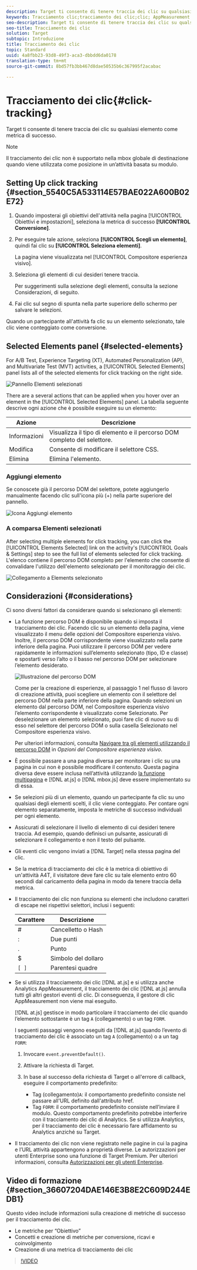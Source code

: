 ```yaml
---
description: Target ti consente di tenere traccia dei clic su qualsiasi elemento come metrica di successo.
keywords: Tracciamento clic;tracciamento dei clic;clic; AppMeasurement
seo-description: Target ti consente di tenere traccia dei clic su qualsiasi elemento come metrica di successo.
seo-title: Tracciamento dei clic
solution: Target
subtopic: Introduzione
title: Tracciamento dei clic
topic: Standard
uuid: 4a8fbb23-93d8-49f3-aca3-dbbdd6da0178
translation-type: tm+mt
source-git-commit: 8bd57fb3bb467d8dae50535b6c367995f2acabac

---
```



# Tracciamento dei clic{#click-tracking}

Target ti consente di tenere traccia dei clic su qualsiasi elemento come metrica di successo.

>[!NOTE]
>
>Il tracciamento dei clic non è supportato nella mbox globale di destinazione quando viene utilizzata come posizione in un’attività basata su modulo.

## Setting Up click tracking {#section_5540C5A533114E57BAE022A600B02E72}

1. Quando imposterai gli obiettivi dell&#39;attività nella pagina [!UICONTROL Obiettivi e impostazioni], seleziona la metrica di successo **[!UICONTROL Conversione]**.
1. Per eseguire tale azione, seleziona **[!UICONTROL Scegli un elemento]**, quindi fai clic su **[!UICONTROL Seleziona elementi]**.

   La pagina viene visualizzata nel [!UICONTROL Compositore esperienza visivo].

1. Seleziona gli elementi di cui desideri tenere traccia.

   Per suggerimenti sulla selezione degli elementi, consulta la sezione Considerazioni, di seguito.

1. Fai clic sul segno di spunta nella parte superiore dello schermo per salvare le selezioni.

Quando un partecipante all&#39;attività fa clic su un elemento selezionato, tale clic viene conteggiato come conversione.

## Selected Elements panel {#selected-elements}

For A/B Test, Experience Targeting (XT), Automated Personalization (AP), and Multivariate Test (MVT) activities, a [!UICONTROL Selected Elements] panel lists all of the selected elements for click tracking on the right side.

![Pannello Elementi selezionati](/help/c-activities/r-success-metrics/assets/selected-elements.png)

There are a several actions that can be applied when you hover over an element in the [!UICONTROL Selected Elements] panel. La tabella seguente descrive ogni azione che è possibile eseguire su un elemento:

| Azione | Descrizione |
| --- | --- |
| Informazioni | Visualizza il tipo di elemento e il percorso DOM completo del selettore. |
| Modifica | Consente di modificare il selettore CSS. |
| Elimina | Elimina l&#39;elemento. |

### Aggiungi elemento

Se conoscete già il percorso DOM del selettore, potete aggiungerlo manualmente facendo clic sull&#39;icona più (+) nella parte superiore del pannello.

![Icona Aggiungi elemento](/help/c-activities/r-success-metrics/assets/add-element.png)

### A comparsa Elementi selezionati

After selecting multiple elements for click tracking, you can click the [!UICONTROL Elements Selected] link on the activity&#39;s [!UICONTROL Goals &amp; Settings] step to see the full list of elements selected for click tracking. L&#39;elenco contiene il percorso DOM completo per l&#39;elemento che consente di convalidare l&#39;utilizzo dell&#39;elemento selezionato per il monitoraggio dei clic.

![Collegamento a Elements selezionato](/help/c-activities/r-success-metrics/assets/elements-selected-link.png)

## Considerazioni {#considerations}

Ci sono diversi fattori da considerare quando si selezionano gli elementi:

* La funzione percorso DOM è disponibile quando si imposta il tracciamento dei clic. Facendo clic su un elemento della pagina, viene visualizzato il menu delle opzioni del Compositore esperienza visivo. Inoltre, il percorso DOM corrispondente viene visualizzato nella parte inferiore della pagina. Puoi utilizzare il percorso DOM per vedere rapidamente le informazioni sull’elemento selezionato (tipo, ID e classe) e spostarti verso l’alto o il basso nel percorso DOM per selezionare l’elemento desiderato.

   ![Illustrazione del percorso DOM](/help/c-activities/r-success-metrics/assets/click-tracking-dom.png)

   Come per la creazione di esperienze, al passaggio 1 nel flusso di lavoro di creazione attività, puoi scegliere un elemento con il selettore del percorso DOM nella parte inferiore della pagina. Quando selezioni un elemento dal percorso DOM, nel Compositore esperienza visivo l’elemento corrispondente è visualizzato come Selezionato. Per deselezionare un elemento selezionato, puoi fare clic di nuovo su di esso nel selettore del percorso DOM o sulla casella Selezionato nel Compositore esperienza visivo.

   Per ulteriori informazioni, consulta [Navigare tra gli elementi utilizzando il percorso DOM](/help/c-experiences/c-visual-experience-composer/viztarget-options.md#dom-path) in *Opzioni del Compositore esperienza visivo*.

* È possibile passare a una pagina diversa per monitorare i clic su una pagina in cui non è possibile modificare il contenuto. Questa pagina diversa deve essere inclusa nell’attività utilizzando [la funzione multipagina](../../c-experiences/c-visual-experience-composer/multipage-activity.md#concept_277E096063E14813AC5D8EDFA1D2ED48) e [!DNL at.js] o [!DNL mbox.js] deve essere implementato su di essa.
* Se selezioni più di un elemento, quando un partecipante fa clic su uno qualsiasi degli elementi scelti, il clic viene conteggiato. Per contare ogni elemento separatamente, imposta le metriche di successo individuali per ogni elemento.
* Assicurati di selezionare il livello di elemento di cui desideri tenere traccia. Ad esempio, quando definisci un pulsante, assicurati di selezionare il collegamento e non il testo del pulsante.
* Gli eventi clic vengono inviati a [!DNL Target] nella stessa pagina del clic.
* Se la metrica di tracciamento dei clic è la metrica di obiettivo di un&#39;attività A4T, il visitatore deve fare clic su tale elemento entro 60 secondi dal caricamento della pagina in modo da tenere traccia della metrica.
* Il tracciamento dei clic non funziona su elementi che includono caratteri di escape nei rispettivi selettori, inclusi i seguenti:

   | Carattere | Descrizione |
   |---|---|
   | # | Cancelletto o Hash |
   | : | Due punti |
   | . | Punto |
   | $ | Simbolo del dollaro |
   | `[ ]` | Parentesi quadre |

* Se si utilizza il tracciamento dei clic [!DNL at.js] e si utilizza anche Analytics AppMeasurement, il tracciamento dei clic [!DNL at.js] annulla tutti gli altri gestori eventi di clic. Di conseguenza, il gestore di clic AppMeasurement non viene mai eseguito.

   [!DNL at.js] gestisce in modo particolare il tracciamento dei clic quando l’elemento sottostante è un tag `A` (collegamento) o un tag `FORM`.

   I seguenti passaggi vengono eseguiti da [!DNL at.js] quando l’evento di tracciamento dei clic è associato un tag `A` (collegamento) o a un tag `FORM`:

   1. Invocare `event.preventDefault()`.

   1. Attivare la richiesta di Target.

   1. In base al successo della richiesta di Target o all&#39;errore di callback, eseguire il comportamento predefinito:

      * Tag (collegamento)`A`: il comportamento predefinito consiste nel passare all&#39;URL definito dall&#39;attributo href.
      * Tag `FORM`: il comportamento predefinito consiste nell’inviare il modulo.
   Questo comportamento predefinito potrebbe interferire con il tracciamento dei clic di Analytics. Se si utilizza Analytics, per il tracciamento dei clic è necessario fare affidamento su Analytics anziché su Target.

* Il tracciamento dei clic non viene registrato nelle pagine in cui la pagina e l’URL attività appartengono a proprietà diverse. Le autorizzazioni per utenti Enterprise sono una funzione di Target Premium. Per ulteriori informazioni, consulta [Autorizzazioni per gli utenti Enterprise](/help/administrating-target/c-user-management/property-channel/property-channel.md).

## Video di formazione {#section_36607204DAE146E3B8E2C609D244EDB1}

Questo video include informazioni sulla creazione di metriche di successo per il tracciamento dei clic.

* Le metriche per “Obiettivo”
* Concetti e creazione di metriche per conversione, ricavi e coinvolgimento
* Creazione di una metrica di tracciamento dei clic

>[!VIDEO](https://video.tv.adobe.com/v/17380?captions=ita)
